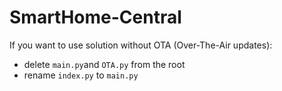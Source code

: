 # SmartHome-Central
If you want to use solution without OTA (Over-The-Air updates):
* delete `main.py`and `OTA.py` from the root
* rename `index.py` to `main.py`